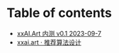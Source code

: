 # Table of contents

* [xxAI.Art 内测 v0.1 2023-09-7](README.md)
* [xxai.art · 推荐算法设计](xxai.art-tui-jian-suan-fa-she-ji.md)
